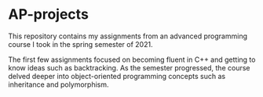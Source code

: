 # AP-projects
This repository contains my assignments from an advanced programming course I took in the spring semester of 2021.

The first few assignments focused on becoming fluent in C++ and getting to know ideas such as backtracking.
As the semester progressed, the course delved deeper into object-oriented programming concepts such as inheritance and polymorphism.
